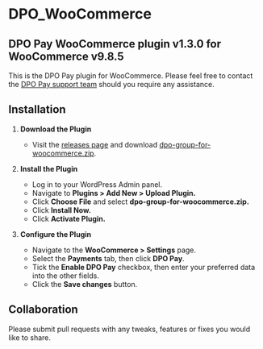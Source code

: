 # DPO_WooCommerce

## DPO Pay WooCommerce plugin v1.3.0 for WooCommerce v9.8.5

This is the DPO Pay plugin for WooCommerce. Please feel free to contact
the [DPO Pay support team](https://dpogroup.com/contact-us/) should you require any assistance.

## Installation

1. **Download the Plugin**
    - Visit the [releases page](https://github.com/DPO-Group/DPO_WooCommerce/releases) and
      download [dpo-group-for-woocommerce.zip](https://github.com/DPO-Group/DPO_WooCommerce/releases/download/v1.3.0/dpo-group-for-woocommerce.zip).

2. **Install the Plugin**
    - Log in to your WordPress Admin panel.
    - Navigate to **Plugins > Add New > Upload Plugin.**
    - Click **Choose File** and select **dpo-group-for-woocommerce.zip.**
    - Click **Install Now.**
    - Click **Activate Plugin.**

3. **Configure the Plugin**
    - Navigate to the **WooCommerce > Settings** page.
    - Select the **Payments** tab, then click **DPO Pay**.
    - Tick the **Enable DPO Pay** checkbox, then enter your preferred data into the other fields.
    - Click the **Save changes** button.

## Collaboration

Please submit pull requests with any tweaks, features or fixes you would like to share.
